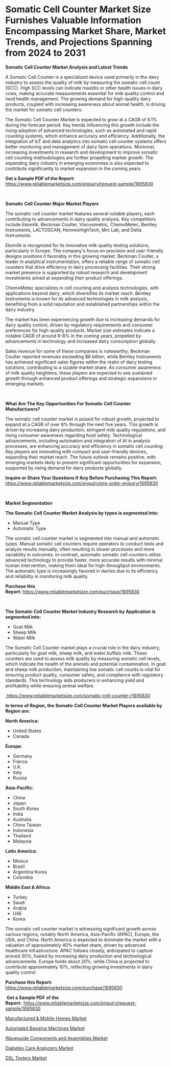 <p><h1>Somatic Cell Counter Market Size Furnishes Valuable Information Encompassing Market Share, Market Trends, and Projections Spanning from 2024 to 2031</h1></p><p><strong>Somatic Cell Counter Market Analysis and Latest Trends</strong></p>
<p><p>A Somatic Cell Counter is a specialized device used primarily in the dairy industry to assess the quality of milk by measuring the somatic cell count (SCC). High SCC levels can indicate mastitis or other health issues in dairy cows, making accurate measurements essential for milk quality control and herd health management. The growing demand for high-quality dairy products, coupled with increasing awareness about animal health, is driving the market for somatic cell counters.</p><p>The Somatic Cell Counter Market is expected to grow at a CAGR of 6.1% during the forecast period. Key trends influencing this growth include the rising adoption of advanced technologies, such as automated and rapid counting systems, which enhance accuracy and efficiency. Additionally, the integration of IoT and data analytics into somatic cell counter systems offers better monitoring and management of dairy farm operations. Moreover, increasing investments in research and development to improve somatic cell counting methodologies are further propelling market growth. The expanding dairy industry in emerging economies is also expected to contribute significantly to market expansion in the coming years.</p></p>
<p><strong>Get a Sample PDF of the Report:&nbsp;</strong> <a href="https://www.reliablemarketsize.com/enquiry/request-sample/1695830?utm_campaign=1261&utm_medium=2&utm_source=Github&utm_content=ia&utm_term=19102024&utm_id=somatic-cell-counter">https://www.reliablemarketsize.com/enquiry/request-sample/1695830</a></p>
<p>&nbsp;</p>
<p><strong>Somatic Cell Counter Major Market Players</strong></p>
<p><p>The somatic cell counter market features several notable players, each contributing to advancements in dairy quality analysis. Key competitors include Ekomilk, Beckman Coulter, Viscosimetric, ChemoMetec, Bentley Instruments, LACTOSCAN, HermesHighTech, Mrc Lab, and Delta Instruments.</p><p>Ekomilk is recognized for its innovative milk quality testing solutions, particularly in Europe. The company's focus on precision and user-friendly designs positions it favorably in this growing market. Beckman Coulter, a leader in analytical instrumentation, offers a reliable range of somatic cell counters that drive efficiency in dairy processing facilities. Their strong market presence is supported by robust research and development investments aimed at expanding their product offerings.</p><p>ChemoMetec specializes in cell counting and analysis technologies, with applications beyond dairy, which diversifies its market reach. Bentley Instruments is known for its advanced technologies in milk analysis, benefiting from a solid reputation and established partnerships within the dairy industry.</p><p>The market has been experiencing growth due to increasing demands for dairy quality control, driven by regulatory requirements and consumer preferences for high-quality products. Market size estimates indicate a notable CAGR of around 6-8% in the coming years, propelled by advancements in technology and increased dairy consumption globally.</p><p>Sales revenue for some of these companies is noteworthy; Beckman Coulter reported revenues exceeding $8 billion, while Bentley Instruments has achieved significant sales figures within the realm of dairy testing solutions, contributing to a sizable market share. As consumer awareness of milk quality heightens, these players are expected to see sustained growth through enhanced product offerings and strategic expansions in emerging markets.</p></p>
<p>&nbsp;</p>
<p><strong>What Are The Key Opportunities For Somatic Cell Counter Manufacturers?</strong></p>
<p><p>The somatic cell counter market is poised for robust growth, projected to expand at a CAGR of over 8% through the next five years. This growth is driven by increasing dairy production, stringent milk quality regulations, and rising consumer awareness regarding food safety. Technological advancements, including automation and integration of AI in analysis processes, are enhancing accuracy and efficiency in somatic cell counting. Key players are innovating with compact and user-friendly devices, expanding their market reach. The future outlook remains positive, with emerging markets likely to present significant opportunities for expansion, supported by rising demand for dairy products globally.</p></p>
<p><strong>Inquire or Share Your Questions If Any Before Purchasing This Report:</strong> <a href="https://www.reliablemarketsize.com/enquiry/pre-order-enquiry/1695830?utm_campaign=1261&utm_medium=2&utm_source=Github&utm_content=ia&utm_term=19102024&utm_id=somatic-cell-counter">https://www.reliablemarketsize.com/enquiry/pre-order-enquiry/1695830</a></p>
<p>&nbsp;</p>
<p><strong>Market Segmentation</strong></p>
<p><strong>The Somatic Cell Counter Market Analysis by types is segmented into:</strong></p>
<p><ul><li>Manual Type</li><li>Automatic Type</li></ul></p>
<p><p>The somatic cell counter market is segmented into manual and automatic types. Manual somatic cell counters require operators to conduct tests and analyze results manually, often resulting in slower processes and more variability in outcomes. In contrast, automatic somatic cell counters utilize advanced technology to provide faster, more accurate results with minimal human intervention, making them ideal for high-throughput environments. The automatic type is increasingly favored in dairies due to its efficiency and reliability in monitoring milk quality.</p></p>
<p><strong>Purchase this Report:&nbsp;</strong><a href="https://www.reliablemarketsize.com/purchase/1695830?utm_campaign=1261&utm_medium=2&utm_source=Github&utm_content=ia&utm_term=19102024&utm_id=somatic-cell-counter">https://www.reliablemarketsize.com/purchase/1695830</a></p>
<p>&nbsp;</p>
<p><strong>The Somatic Cell Counter Market Industry Research by Application is segmented into:</strong></p>
<p><ul><li>Goat Milk</li><li>Sheep Milk</li><li>Water Milk</li></ul></p>
<p><p>The Somatic Cell Counter market plays a crucial role in the dairy industry, particularly for goat milk, sheep milk, and water buffalo milk. These counters are used to assess milk quality by measuring somatic cell levels, which indicate the health of the animals and potential contamination. In goat and sheep milk production, maintaining low somatic cell counts is vital for ensuring product quality, consumer safety, and compliance with regulatory standards. This technology aids producers in enhancing yield and profitability while ensuring animal welfare.</p></p>
<p><a href="https://www.reliablemarketsize.com/somatic-cell-counter-r1695830?utm_campaign=1261&utm_medium=2&utm_source=Github&utm_content=ia&utm_term=19102024&utm_id=somatic-cell-counter">&nbsp;https://www.reliablemarketsize.com/somatic-cell-counter-r1695830</a></p>
<p><strong>In terms of Region, the Somatic Cell Counter Market Players available by Region are:</strong></p>
<p>
    <p> <strong> North America: </strong>
        <ul>
            <li>United States</li>
            <li>Canada</li>
        </ul>
        </p> 
    <p> <strong> Europe: </strong>
        <ul>
            <li>Germany</li>
            <li>France</li>
            <li>U.K.</li>
            <li>Italy</li>
            <li>Russia</li>
        </ul>
        </p> 
    <p> <strong> Asia-Pacific: </strong>
        <ul>
            <li>China</li>
            <li>Japan</li>
            <li>South Korea</li>
            <li>India</li>
            <li>Australia</li>
            <li>China Taiwan</li>
            <li>Indonesia</li>
            <li>Thailand</li>
            <li>Malaysia</li>
        </ul>
        </p> 
    <p> <strong> Latin America: </strong>
        <ul>
            <li>Mexico</li>
            <li>Brazil</li>
            <li>Argentina Korea</li>
            <li>Colombia</li>
        </ul>
        </p> 
    <p> <strong> Middle East & Africa: </strong>
        <ul>
            <li>Turkey</li>
            <li>Saudi</li>
            <li>Arabia</li>
            <li>UAE</li>
            <li>Korea</li>
        </ul>
    </p>
    </p>
<p><p>The somatic cell counter market is witnessing significant growth across various regions, notably North America, Asia-Pacific (APAC), Europe, the USA, and China. North America is expected to dominate the market with a valuation of approximately 40% market share, driven by advanced healthcare infrastructure. APAC follows closely, anticipated to capture around 30%, fueled by increasing dairy production and technological advancements. Europe holds about 20%, while China is projected to contribute approximately 10%, reflecting growing investments in dairy quality control.</p></p>
<p><strong>Purchase this Report: </strong><a href="https://www.reliablemarketsize.com/purchase/1695830?utm_campaign=1261&utm_medium=2&utm_source=Github&utm_content=ia&utm_term=19102024&utm_id=somatic-cell-counter">https://www.reliablemarketsize.com/purchase/1695830</a></p>
<p>&nbsp;<strong>Get a Sample PDF of the Report:&nbsp;&nbsp;</strong><a href="https://www.reliablemarketsize.com/enquiry/request-sample/1695830?utm_campaign=1261&utm_medium=2&utm_source=Github&utm_content=ia&utm_term=19102024&utm_id=somatic-cell-counter">https://www.reliablemarketsize.com/enquiry/request-sample/1695830</a></p>
<p><strong></strong></p>
<p><p><a href="https://www.linkedin.com/pulse/strategic-insights-global-manufactured-mobile-homes-market-trends-bvvxc?utm_campaign=1261&utm_medium=2&utm_source=Github&utm_content=ia&utm_term=19102024&utm_id=somatic-cell-counter">Manufactured & Mobile Homes Market</a></p><p><a href="https://issuu.com/reportprime-2/docs/automated-bagging-machines-market-s_e2cec160586f81?utm_campaign=1261&utm_medium=2&utm_source=Github&utm_content=ia&utm_term=19102024&utm_id=somatic-cell-counter">Automated Bagging Machines Market</a></p><p><a href="https://www.linkedin.com/pulse/influencing-factors-waveguide-components-assemblies-market-kys3c?utm_campaign=1261&utm_medium=2&utm_source=Github&utm_content=ia&utm_term=19102024&utm_id=somatic-cell-counter">Waveguide Components and Assemblies Market</a></p><p><a href="https://github.com/pizolina/Market-Research-Report-List-6/blob/main/diabetes-care-analyzers-market.md?utm_campaign=1261&utm_medium=2&utm_source=Github&utm_content=ia&utm_term=19102024&utm_id=somatic-cell-counter">Diabetes Care Analyzers Market</a></p><p><a href="https://issuu.com/reportprime-2/docs/dsl-testers-market-size-2030.pptx_7198c855eb6873?utm_campaign=1261&utm_medium=2&utm_source=Github&utm_content=ia&utm_term=19102024&utm_id=somatic-cell-counter">DSL Testers Market</a></p></p>